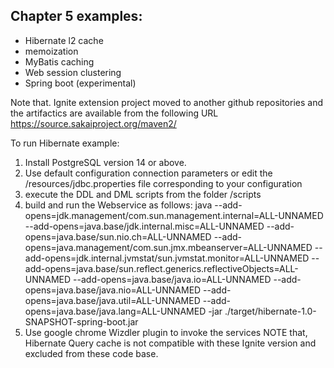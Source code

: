 ## Chapter 5 examples:

- Hibernate l2 cache
- memoization
- MyBatis caching
- Web session clustering
- Spring boot (experimental)

Note that. Ignite extension project moved to another github repositories and the artifactics are available from the following URL https://source.sakaiproject.org/maven2/

To run Hibernate example:
1) Install PostgreSQL version 14 or above.
2) Use default configuration connection parameters or edit the /resources/jdbc.properties file corresponding to your configuration
3) execute the DDL and DML scripts from the folder /scripts
4) build and run the Webservice as follows: java --add-opens=jdk.management/com.sun.management.internal=ALL-UNNAMED --add-opens=java.base/jdk.internal.misc=ALL-UNNAMED --add-opens=java.base/sun.nio.ch=ALL-UNNAMED --add-opens=java.management/com.sun.jmx.mbeanserver=ALL-UNNAMED --add-opens=jdk.internal.jvmstat/sun.jvmstat.monitor=ALL-UNNAMED --add-opens=java.base/sun.reflect.generics.reflectiveObjects=ALL-UNNAMED --add-opens=java.base/java.io=ALL-UNNAMED --add-opens=java.base/java.nio=ALL-UNNAMED --add-opens=java.base/java.util=ALL-UNNAMED --add-opens=java.base/java.lang=ALL-UNNAMED -jar ./target/hibernate-1.0-SNAPSHOT-spring-boot.jar
5) Use google chrome Wizdler plugin to invoke the services
NOTE that, Hibernate Query cache is not compatible with these Ignite version and excluded from these code base.
